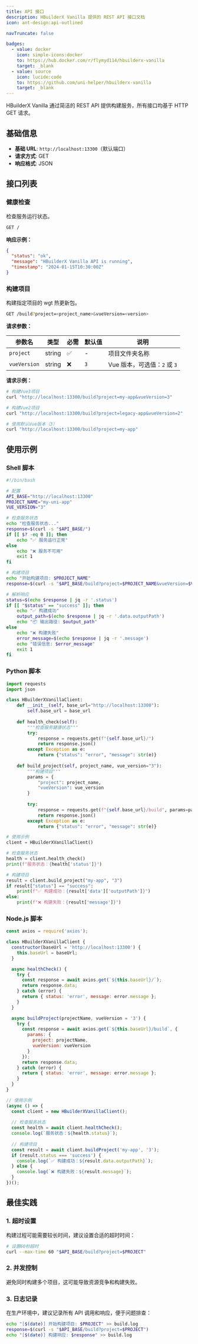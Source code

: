 ```yaml
---
title: API 接口
description: HBuilderX Vanilla 提供的 REST API 接口文档
icon: ant-design:api-outlined

navTruncate: false

badges:
  - value: docker
    icon: simple-icons:docker
    to: https://hub.docker.com/r/flymyd114/hbuilderx-vanilla
    target: _blank
  - value: source
    icon: lucide:code
    to: https://github.com/uni-helper/hbuilderx-vanilla
    target: _blank
---
```


HBuilderX Vanilla 通过简洁的 REST API 提供构建服务，所有接口均基于 HTTP GET 请求。

## 基础信息

- **基础 URL**: `http://localhost:13300`（默认端口）
- **请求方式**: GET
- **响应格式**: JSON

## 接口列表

### 健康检查

检查服务运行状态。

```bash
GET /
```

**响应示例：**

```json
{
  "status": "ok",
  "message": "HBuilderX Vanilla API is running",
  "timestamp": "2024-01-15T10:30:00Z"
}
```

### 构建项目

构建指定项目的 wgt 热更新包。

```bash
GET /build?project=<project_name>&vueVersion=<version>
```

**请求参数：**

| 参数名 | 类型 | 必需 | 默认值 | 说明 |
|--------|------|------|--------|------|
| `project` | string | ✅ | - | 项目文件夹名称 |
| `vueVersion` | string | ❌ | `3` | Vue 版本，可选值：`2` 或 `3` |

**请求示例：**

```bash
# 构建Vue3项目
curl "http://localhost:13300/build?project=my-app&vueVersion=3"

# 构建Vue2项目
curl "http://localhost:13300/build?project=legacy-app&vueVersion=2"

# 使用默认Vue版本（3）
curl "http://localhost:13300/build?project=my-app"
```

## 使用示例

### Shell 脚本

```bash
#!/bin/bash

# 配置
API_BASE="http://localhost:13300"
PROJECT_NAME="my-uni-app"
VUE_VERSION="3"

# 检查服务状态
echo "检查服务状态..."
response=$(curl -s "$API_BASE/")
if [[ $? -eq 0 ]]; then
    echo "✅ 服务运行正常"
else
    echo "❌ 服务不可用"
    exit 1
fi

# 构建项目
echo "开始构建项目: $PROJECT_NAME"
response=$(curl -s "$API_BASE/build?project=$PROJECT_NAME&vueVersion=$VUE_VERSION")

# 解析响应
status=$(echo $response | jq -r '.status')
if [[ "$status" == "success" ]]; then
    echo "✅ 构建成功"
    output_path=$(echo $response | jq -r '.data.outputPath')
    echo "📦 输出路径: $output_path"
else
    echo "❌ 构建失败"
    error_message=$(echo $response | jq -r '.message')
    echo "错误信息: $error_message"
    exit 1
fi
```

### Python 脚本

```python
import requests
import json

class HBuilderXVanillaClient:
    def __init__(self, base_url="http://localhost:13300"):
        self.base_url = base_url
    
    def health_check(self):
        """检查服务健康状态"""
        try:
            response = requests.get(f"{self.base_url}/")
            return response.json()
        except Exception as e:
            return {"status": "error", "message": str(e)}
    
    def build_project(self, project_name, vue_version="3"):
        """构建项目"""
        params = {
            "project": project_name,
            "vueVersion": vue_version
        }
        
        try:
            response = requests.get(f"{self.base_url}/build", params=params)
            return response.json()
        except Exception as e:
            return {"status": "error", "message": str(e)}

# 使用示例
client = HBuilderXVanillaClient()

# 检查服务状态
health = client.health_check()
print(f"服务状态：{health['status']}")

# 构建项目
result = client.build_project("my-app", "3")
if result["status"] == "success":
    print(f"✅ 构建成功：{result['data']['outputPath']}")
else:
    print(f"❌ 构建失败：{result['message']}")
```

### Node.js 脚本

```javascript
const axios = require('axios');

class HBuilderXVanillaClient {
  constructor(baseUrl = 'http://localhost:13300') {
    this.baseUrl = baseUrl;
  }

  async healthCheck() {
    try {
      const response = await axios.get(`${this.baseUrl}/`);
      return response.data;
    } catch (error) {
      return { status: 'error', message: error.message };
    }
  }

  async buildProject(projectName, vueVersion = '3') {
    try {
      const response = await axios.get(`${this.baseUrl}/build`, {
        params: {
          project: projectName,
          vueVersion: vueVersion
        }
      });
      return response.data;
    } catch (error) {
      return { status: 'error', message: error.message };
    }
  }
}

// 使用示例
(async () => {
  const client = new HBuilderXVanillaClient();
  
  // 检查服务状态
  const health = await client.healthCheck();
  console.log(`服务状态：${health.status}`);
  
  // 构建项目
  const result = await client.buildProject('my-app', '3');
  if (result.status === 'success') {
    console.log(`✅ 构建成功：${result.data.outputPath}`);
  } else {
    console.log(`❌ 构建失败：${result.message}`);
  }
})();
```

## 最佳实践

### 1. 超时设置

构建过程可能需要较长时间，建议设置合适的超时时间：

```bash
# 设置60秒超时
curl --max-time 60 "$API_BASE/build?project=$PROJECT"
```

### 2. 并发控制

避免同时构建多个项目，这可能导致资源竞争和构建失败。

### 3. 日志记录

在生产环境中，建议记录所有 API 调用和响应，便于问题排查：

```bash
echo "[$(date)] 开始构建项目: $PROJECT" >> build.log
response=$(curl -s "$API_BASE/build?project=$PROJECT")
echo "[$(date)] 构建响应: $response" >> build.log
```
